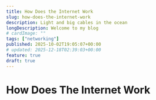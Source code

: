 ```yaml
---
title: How Does the Internet Work
slug: how-does-the-internet-work
description: Light and big cables in the ocean
longDescription: Welcome to my blog
# cardImage: ""
tags: ["networking"]
published: 2025-10-02T19:05:07+00:00
# updated: 2025-12-18T02:39:03+00:00
feature: true
draft: true
---
```



# How Does The Internet Work

